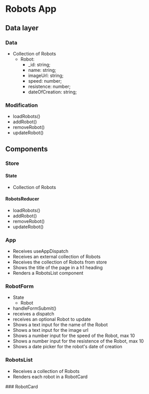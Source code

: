 # Robots App

## Data layer

### Data

- Collection of Robots
  - Robot:
    - \_id: string;
    - name: string;
    - imageUrl: string;
    - speed: number;
    - resistence: number;
    - dateOfCreation: string;

### Modification

- loadRobots()
- addRobot()
- removeRobot()
- updateRobot()

## Components

### Store

#### State

- Collection of Robots

#### RobotsReducer

- loadRobots()
- addRobot()
- removeRobot()
- updateRobot()

### App

- Receives useAppDispatch
- Receives an external collection of Robots
- Receives the collection of Robots from store
- Shows the title of the page in a h1 heading
- Renders a RobotsList component

### RobotForm

- State
  - Robot
- handleFormSubmit()
- receives a dispatch
- receives an optional Robot to update
- Shows a text input for the name of the Robot
- Shows a text input for the image url
- Shows a number input for the speed of the Robot, max 10
- Shows a number input for the resistence of the Robot, max 10
- Shows a date picker for the robot's date of creation

### RobotsList

- Receives a collection of Robots
- Renders each robot in a RobotCard

### RobotCard
